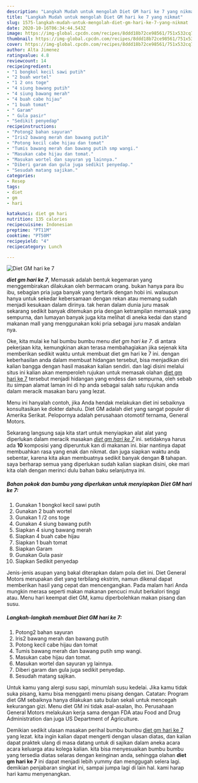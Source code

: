 ```yaml
---
description: "Langkah Mudah untuk mengolah Diet GM hari ke 7 yang nikmat"
title: "Langkah Mudah untuk mengolah Diet GM hari ke 7 yang nikmat"
slug: 1575-langkah-mudah-untuk-mengolah-diet-gm-hari-ke-7-yang-nikmat
date: 2020-10-16T06:34:44.543Z
image: https://img-global.cpcdn.com/recipes/8ddd18b72ce98561/751x532cq70/diet-gm-hari-ke-7-foto-resep-utama.jpg
thumbnail: https://img-global.cpcdn.com/recipes/8ddd18b72ce98561/751x532cq70/diet-gm-hari-ke-7-foto-resep-utama.jpg
cover: https://img-global.cpcdn.com/recipes/8ddd18b72ce98561/751x532cq70/diet-gm-hari-ke-7-foto-resep-utama.jpg
author: Alta Jimenez
ratingvalue: 4.8
reviewcount: 14
recipeingredient:
- "1 bongkol kecil sawi putih"
- "2 buah wortel"
- "1 2 ons toge"
- "4 siung bawang putih"
- "4 siung bawang merah"
- "4 buah cabe hijau"
- "1 buah tomat"
- " Garam"
- " Gula pasir"
- "Sedikit penyedap"
recipeinstructions:
- "Potong2 bahan sayuran"
- "Iris2 bawang merah dan bawang putih"
- "Potong kecil cabe hijau dan tomat"
- "Tumis bawang merah dan bawang putih smp wangi."
- "Masukan cabe hijau dan tomat."
- "Masukan wortel dan sayuran yg lainnya."
- "Diberi garam dan gula juga sedikit penyedap."
- "Sesudah matang sajikan."
categories:
- Resep
tags:
- diet
- gm
- hari

katakunci: diet gm hari 
nutrition: 135 calories
recipecuisine: Indonesian
preptime: "PT11M"
cooktime: "PT50M"
recipeyield: "4"
recipecategory: Lunch

---
```



![Diet GM hari ke 7](https://img-global.cpcdn.com/recipes/8ddd18b72ce98561/751x532cq70/diet-gm-hari-ke-7-foto-resep-utama.jpg)

<b><i>diet gm hari ke 7</i></b>, Memasak adalah bentuk kegemaran yang menggembirakan dilakukan oleh bermacam orang. bukan hanya para ibu ibu, sebagian pria juga banyak yang tertarik dengan hobi ini. walaupun hanya untuk sekedar kebersamaan dengan rekan atau memang sudah menjadi kesukaan dalam dirinya. tak heran dalam dunia juru masak sekarang sedikit banyak ditemukan pria dengan ketrampilan memasak yang sempurna, dan lumayan banyak juga kita melihat di aneka kedai dan stand makanan mall yang menggunakan koki pria sebagai juru masak andalan nya.

Oke, kita mulai ke hal bumbu bumbu menu <i>diet gm hari ke 7</i>. di antara pekerjaan kita, kemungkinan akan terasa membahagiakan jika sejenak kita memberikan sedikit waktu untuk membuat diet gm hari ke 7 ini. dengan keberhasilan anda dalam membuat hidangan tersebut, bisa menjadikan diri kalian bangga dengan hasil masakan kalian sendiri. dan lagi disini melalui situs ini kalian akan memperoleh rujukan untuk memasak olahan <u>diet gm hari ke 7</u> tersebut menjadi hidangan yang endess dan sempurna, oleh sebab itu simpan alamat laman ini di hp anda sebagai salah satu rujukan anda dalam meracik masakan baru yang lezat.

Menu ini hanyalah contoh, jika Anda hendak melakukan diet ini sebaiknya konsultasikan ke dokter dahulu. Diet GM adalah diet yang sangat populer di Amerika Serikat. Pelopornya adalah perusahaan otomotif ternama, General Motors.


Sekarang langsung saja kita start untuk menyiapkan alat alat yang diperlukan dalam meracik masakan <u><i>diet gm hari ke 7</i></u> ini. setidaknya harus ada <b>10</b> komposisi yang diperuntuk kan di makanan ini. biar nantinya dapat membuahkan rasa yang enak dan nikmat. dan juga siapkan waktu anda sebentar, karena kita akan membuatnya sedikit banyak dengan <b>8</b> tahapan. saya berharap semua yang diperlukan sudah kalian siapkan disini, oke mari kita olah dengan merinci dulu bahan baku selanjutnya ini.

<!--inarticleads1-->

##### Bahan pokok dan bumbu yang diperlukan untuk menyiapkan Diet GM hari ke 7:

1. Gunakan 1 bongkol kecil sawi putih
1. Gunakan 2 buah wortel
1. Gunakan 1 /2 ons toge
1. Gunakan 4 siung bawang putih
1. Siapkan 4 siung bawang merah
1. Siapkan 4 buah cabe hijau
1. Siapkan 1 buah tomat
1. Siapkan  Garam
1. Gunakan  Gula pasir
1. Siapkan Sedikit penyedap


Jenis-jenis asupan yang bakal diterapkan dalam pola diet ini. Diet General Motors merupakan diet yang terbilang ekstrim, namun dikenal dapat memberikan hasil yang cepat dan mencengangkan. Pada malam hari Anda mungkin merasa seperti makan makanan pencuci mulut berkalori tinggi atau. Menu hari keempat diet GM, kamu diperbolehkan makan pisang dan susu. 

<!--inarticleads2-->

##### Langkah-langkah membuat Diet GM hari ke 7:

1. Potong2 bahan sayuran
1. Iris2 bawang merah dan bawang putih
1. Potong kecil cabe hijau dan tomat
1. Tumis bawang merah dan bawang putih smp wangi.
1. Masukan cabe hijau dan tomat.
1. Masukan wortel dan sayuran yg lainnya.
1. Diberi garam dan gula juga sedikit penyedap.
1. Sesudah matang sajikan.


Untuk kamu yang alergi susu sapi, minumlah susu kedelai. Jika kamu tidak suka pisang, kamu bisa mengganti menu pisang dengan. Catatan: Program diet GM sebaiknya hanya dilakukan satu bulan sekali untuk mencegah kekurangan gizi. Menu diet GM ini tidak asal-asalan, lho. Perusahaan General Motors melakukan kerja sama dengan FDA atau Food and Drug Administration dan juga US Department of Agriculture. 

Demikian sedikit ulasan masakan perihal bumbu bumbu <u>diet gm hari ke 7</u> yang lezat. kita ingin kalian dapat mengerti dengan ulasan diatas, dan kalian dapat praktek ulang di masa datang untuk di sajikan dalam aneka acara acara keluarga atau kolega kalian. kita bisa menyesuaikan bumbu bumbu yang tersedia diatas selaras dengan keinginan anda, sehingga olahan <b>diet gm hari ke 7</b> ini dapat menjadi lebih yummy dan menggugah selera lagi. demikian penjabaran singkat ini, sampai jumpa lagi di lain hal. kami harap hari kamu menyenangkan.
